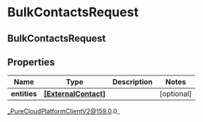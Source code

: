 # BulkContactsRequest

## BulkContactsRequest

## Properties

|Name | Type | Description | Notes|
|------------ | ------------- | ------------- | -------------|
| **entities** | [**[ExternalContact]**](ExternalContact) |  | [optional] |



_PureCloudPlatformClientV2@159.0.0_
